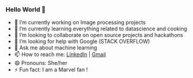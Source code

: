 ### Hello World 👋

- 🔭 I’m currently working on Image processing projects
- 🌱 I’m currently learning everything related to datascience and cooking
- 👯 I’m looking to collaborate on open source projects and hackathons
- 🤔 I’m looking for help with Google (STACK OVERFLOW)
- 💬 Ask me about machine learning
- 📫 How to reach me: [LinkedIn](https://www.linkedin.com/in/dhivya-shree-s-57a149176/) |
                      [Gmail](dhivyashree182000@gmail.com)
- 😄 Pronouns: She/her
- ⚡ Fun fact: I am a Marvel fan !
